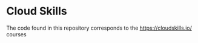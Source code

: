 # Cloud Skills

The code found in this repository corresponds to the https://cloudskills.io/ courses
